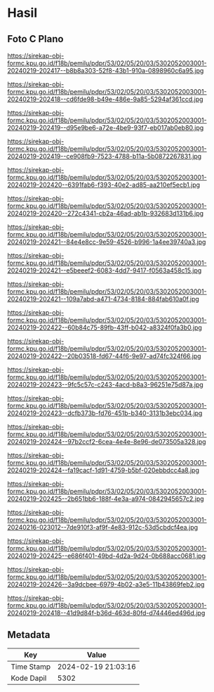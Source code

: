 # Hasil

## Foto C Plano

https://sirekap-obj-formc.kpu.go.id/f18b/pemilu/pdpr/53/02/05/20/03/5302052003001-20240219-202417--b8b8a303-52f8-43b1-910a-0898960c6a95.jpg

https://sirekap-obj-formc.kpu.go.id/f18b/pemilu/pdpr/53/02/05/20/03/5302052003001-20240219-202418--cd6fde98-b49e-486e-9a85-5294af361ccd.jpg

https://sirekap-obj-formc.kpu.go.id/f18b/pemilu/pdpr/53/02/05/20/03/5302052003001-20240219-202419--d95e9be6-a72e-4be9-93f7-eb017ab0eb80.jpg

https://sirekap-obj-formc.kpu.go.id/f18b/pemilu/pdpr/53/02/05/20/03/5302052003001-20240219-202419--ce908fb9-7523-4788-b11a-5b0872267831.jpg

https://sirekap-obj-formc.kpu.go.id/f18b/pemilu/pdpr/53/02/05/20/03/5302052003001-20240219-202420--6391fab6-f393-40e2-ad85-aa210ef5ecb1.jpg

https://sirekap-obj-formc.kpu.go.id/f18b/pemilu/pdpr/53/02/05/20/03/5302052003001-20240219-202420--272c4341-cb2a-46ad-ab1b-932683d131b6.jpg

https://sirekap-obj-formc.kpu.go.id/f18b/pemilu/pdpr/53/02/05/20/03/5302052003001-20240219-202421--84e4e8cc-9e59-4526-b996-1a4ee39740a3.jpg

https://sirekap-obj-formc.kpu.go.id/f18b/pemilu/pdpr/53/02/05/20/03/5302052003001-20240219-202421--e5beeef2-6083-4dd7-9417-f0563a458c15.jpg

https://sirekap-obj-formc.kpu.go.id/f18b/pemilu/pdpr/53/02/05/20/03/5302052003001-20240219-202421--109a7abd-a471-4734-8184-884fab610a0f.jpg

https://sirekap-obj-formc.kpu.go.id/f18b/pemilu/pdpr/53/02/05/20/03/5302052003001-20240219-202422--60b84c75-89fb-43ff-b042-a8324f0fa3b0.jpg

https://sirekap-obj-formc.kpu.go.id/f18b/pemilu/pdpr/53/02/05/20/03/5302052003001-20240219-202422--20b03518-fd67-44f6-9e97-ad74fc324f66.jpg

https://sirekap-obj-formc.kpu.go.id/f18b/pemilu/pdpr/53/02/05/20/03/5302052003001-20240219-202423--9fc5c57c-c243-4acd-b8a3-96251e75d87a.jpg

https://sirekap-obj-formc.kpu.go.id/f18b/pemilu/pdpr/53/02/05/20/03/5302052003001-20240219-202423--dcfb373b-fd76-451b-b340-3131b3ebc034.jpg

https://sirekap-obj-formc.kpu.go.id/f18b/pemilu/pdpr/53/02/05/20/03/5302052003001-20240219-202424--97b2ccf2-6cea-4e4e-8e96-de073505a328.jpg

https://sirekap-obj-formc.kpu.go.id/f18b/pemilu/pdpr/53/02/05/20/03/5302052003001-20240219-202424--fa19cacf-1d91-4759-b5bf-020ebbdcc4a8.jpg

https://sirekap-obj-formc.kpu.go.id/f18b/pemilu/pdpr/53/02/05/20/03/5302052003001-20240219-202425--2b651bb6-188f-4e3a-a974-0842945657c2.jpg

https://sirekap-obj-formc.kpu.go.id/f18b/pemilu/pdpr/53/02/05/20/03/5302052003001-20240216-023012--7de910f3-af9f-4e83-912c-53d5cbdcf4ea.jpg

https://sirekap-obj-formc.kpu.go.id/f18b/pemilu/pdpr/53/02/05/20/03/5302052003001-20240219-202425--e686f401-49bd-4d2a-9d24-0b688acc0681.jpg

https://sirekap-obj-formc.kpu.go.id/f18b/pemilu/pdpr/53/02/05/20/03/5302052003001-20240219-202426--3a9dcbee-6979-4b02-a3e5-11b43869feb2.jpg

https://sirekap-obj-formc.kpu.go.id/f18b/pemilu/pdpr/53/02/05/20/03/5302052003001-20240219-202418--41d9d84f-b36d-463d-80fd-d74446ed496d.jpg


## Metadata

| Key        | Value               |
| ---------- | ------------------- |
| Time Stamp | 2024-02-19 21:03:16 |
| Kode Dapil | 5302                |



